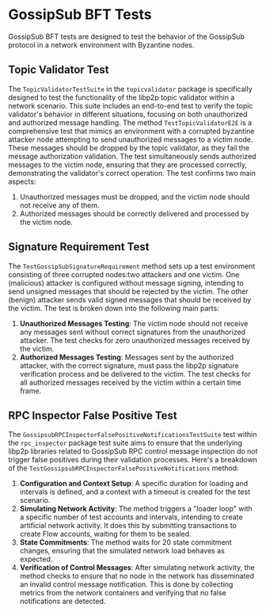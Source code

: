 # GossipSub BFT Tests
GossipSub BFT tests are designed to test the behavior of the GossipSub protocol in a network environment with Byzantine nodes.

## Topic Validator Test
The `TopicValidatorTestSuite` in the `topicvalidator` package is specifically designed to test the functionality of the
libp2p topic validator within a network scenario.
This suite includes an end-to-end test to verify the topic validator's behavior in different situations, 
focusing on both unauthorized and authorized message handling.
The method `TestTopicValidatorE2E` is a comprehensive test that mimics an environment with a corrupted byzantine attacker node 
attempting to send unauthorized messages to a victim node. 
These messages should be dropped by the topic validator, as they fail the message authorization validation. 
The test simultaneously sends authorized messages to the victim node, ensuring that they are processed correctly, 
demonstrating the validator's correct operation.
The test confirms two main aspects:
1. Unauthorized messages must be dropped, and the victim node should not receive any of them.
2. Authorized messages should be correctly delivered and processed by the victim node.

## Signature Requirement Test
The `TestGossipSubSignatureRequirement` method sets up a test environment consisting of three corrupted nodes:two attackers and one victim. 
One (malicious) attacker is configured without message signing, intending to send unsigned messages that should be rejected by the victim.
The other (benign) attacker sends valid signed messages that should be received by the victim.
The test is broken down into the following main parts:
1. **Unauthorized Messages Testing**: The victim node should not receive any messages sent without correct signatures from the unauthorized attacker. The test checks for zero unauthorized messages received by the victim.
2. **Authorized Messages Testing**: Messages sent by the authorized attacker, with the correct signature, must pass the libp2p signature verification process and be delivered to the victim. The test checks for all authorized messages received by the victim within a certain time frame.

## RPC Inspector False Positive Test
The `GossipsubRPCInspectorFalsePositiveNotificationsTestSuite` test within the `rpc_inspector` package test suite aims to ensure that the underlying libp2p libraries related to GossipSub RPC control message inspection do not trigger false positives during their validation processes.
Here's a breakdown of the `TestGossipsubRPCInspectorFalsePositiveNotifications` method:
1. **Configuration and Context Setup**: A specific duration for loading and intervals is defined, and a context with a timeout is created for the test scenario.
2. **Simulating Network Activity**: The method triggers a "loader loop" with a specific number of test accounts and intervals, intending to create artificial network activity. It does this by submitting transactions to create Flow accounts, waiting for them to be sealed.
3. **State Commitments**: The method waits for 20 state commitment changes, ensuring that the simulated network load behaves as expected.
4. **Verification of Control Messages**: After simulating network activity, the method checks to ensure that no node in the network has disseminated an invalid control message notification. This is done by collecting metrics from the network containers and verifying that no false notifications are detected.

